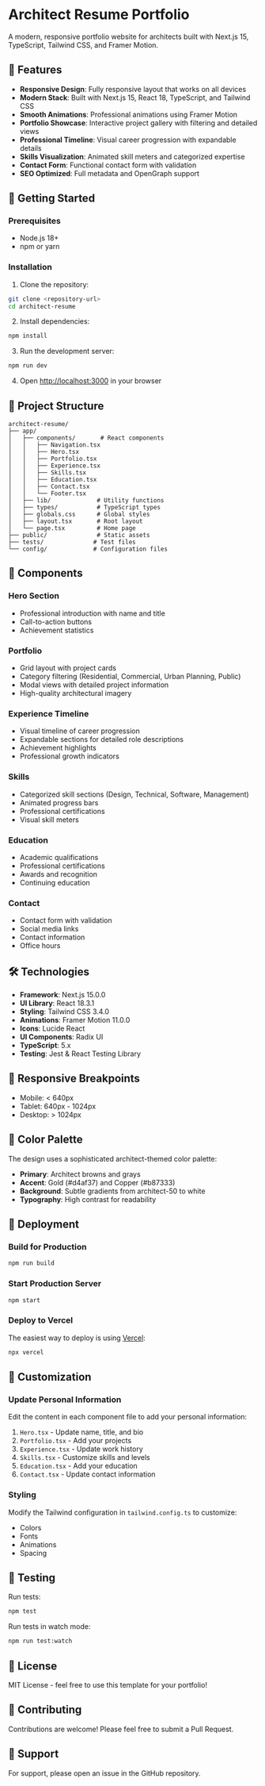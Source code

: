 # Architect Resume Portfolio

A modern, responsive portfolio website for architects built with Next.js 15, TypeScript, Tailwind CSS, and Framer Motion.

## 🎨 Features

- **Responsive Design**: Fully responsive layout that works on all devices
- **Modern Stack**: Built with Next.js 15, React 18, TypeScript, and Tailwind CSS
- **Smooth Animations**: Professional animations using Framer Motion
- **Portfolio Showcase**: Interactive project gallery with filtering and detailed views
- **Professional Timeline**: Visual career progression with expandable details
- **Skills Visualization**: Animated skill meters and categorized expertise
- **Contact Form**: Functional contact form with validation
- **SEO Optimized**: Full metadata and OpenGraph support

## 🚀 Getting Started

### Prerequisites

- Node.js 18+ 
- npm or yarn

### Installation

1. Clone the repository:
```bash
git clone <repository-url>
cd architect-resume
```

2. Install dependencies:
```bash
npm install
```

3. Run the development server:
```bash
npm run dev
```

4. Open [http://localhost:3000](http://localhost:3000) in your browser

## 📁 Project Structure

```
architect-resume/
├── app/
│   ├── components/       # React components
│   │   ├── Navigation.tsx
│   │   ├── Hero.tsx
│   │   ├── Portfolio.tsx
│   │   ├── Experience.tsx
│   │   ├── Skills.tsx
│   │   ├── Education.tsx
│   │   ├── Contact.tsx
│   │   └── Footer.tsx
│   ├── lib/             # Utility functions
│   ├── types/           # TypeScript types
│   ├── globals.css      # Global styles
│   ├── layout.tsx       # Root layout
│   └── page.tsx         # Home page
├── public/              # Static assets
├── tests/              # Test files
└── config/             # Configuration files
```

## 🎯 Components

### Hero Section
- Professional introduction with name and title
- Call-to-action buttons
- Achievement statistics

### Portfolio
- Grid layout with project cards
- Category filtering (Residential, Commercial, Urban Planning, Public)
- Modal views with detailed project information
- High-quality architectural imagery

### Experience Timeline
- Visual timeline of career progression
- Expandable sections for detailed role descriptions
- Achievement highlights
- Professional growth indicators

### Skills
- Categorized skill sections (Design, Technical, Software, Management)
- Animated progress bars
- Professional certifications
- Visual skill meters

### Education
- Academic qualifications
- Professional certifications
- Awards and recognition
- Continuing education

### Contact
- Contact form with validation
- Social media links
- Contact information
- Office hours

## 🛠️ Technologies

- **Framework**: Next.js 15.0.0
- **UI Library**: React 18.3.1
- **Styling**: Tailwind CSS 3.4.0
- **Animations**: Framer Motion 11.0.0
- **Icons**: Lucide React
- **UI Components**: Radix UI
- **TypeScript**: 5.x
- **Testing**: Jest & React Testing Library

## 📱 Responsive Breakpoints

- Mobile: < 640px
- Tablet: 640px - 1024px
- Desktop: > 1024px

## 🎨 Color Palette

The design uses a sophisticated architect-themed color palette:

- **Primary**: Architect browns and grays
- **Accent**: Gold (#d4af37) and Copper (#b87333)
- **Background**: Subtle gradients from architect-50 to white
- **Typography**: High contrast for readability

## 🚀 Deployment

### Build for Production

```bash
npm run build
```

### Start Production Server

```bash
npm start
```

### Deploy to Vercel

The easiest way to deploy is using [Vercel](https://vercel.com):

```bash
npx vercel
```

## 📝 Customization

### Update Personal Information

Edit the content in each component file to add your personal information:

1. `Hero.tsx` - Update name, title, and bio
2. `Portfolio.tsx` - Add your projects
3. `Experience.tsx` - Update work history
4. `Skills.tsx` - Customize skills and levels
5. `Education.tsx` - Add your education
6. `Contact.tsx` - Update contact information

### Styling

Modify the Tailwind configuration in `tailwind.config.ts` to customize:
- Colors
- Fonts
- Animations
- Spacing

## 🧪 Testing

Run tests:
```bash
npm test
```

Run tests in watch mode:
```bash
npm run test:watch
```

## 📄 License

MIT License - feel free to use this template for your portfolio!

## 🤝 Contributing

Contributions are welcome! Please feel free to submit a Pull Request.

## 📧 Support

For support, please open an issue in the GitHub repository.
